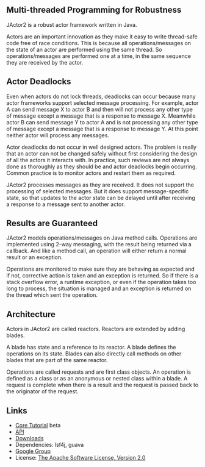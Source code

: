 Multi-threaded Programming for Robustness
-----

JActor2 is a robust actor framework written in Java.

Actors are an important innovation as they make it easy to write thread-safe code free of race conditions.
This is because all operations/messages on the state of an actor are performed using the same thread.
So operations/messages are performed one at a time, in the same sequence they are received by the actor.

Actor Deadlocks
-----

Even when actors do not lock threads, deadlocks can occur because many actor frameworks support
selected message processing.
For example, actor A can send message X to actor B and then will not process any other type of message except
a message that is a response to message X.
Meanwhile actor B can send message Y to actor A and is not processing any other type of message except
a message that is a response to message Y.
At this point neither actor will process any messages.

Actor deadlocks do not occur in well designed actors. The problem is really that an actor can not be changed
safely without first considering the design of all the actors it interacts with. In practice, such reviews
are not always done as thoroughly as they should be and actor deadlocks begin occurring. Common practice is
to monitor actors and restart them as required.

JActor2 processes messages as they are received. It does not support the processing of selected messages.
But it does support message-specific state, so that updates to the actor state can be delayed until after
receiving a response to a message sent to another actor.

Results are Guaranteed
-----

JActor2 models operations/messages on Java method calls. Operations are implemented using 2-way messaging,
with the result being returned via a callback. And like a method call, an operation will either return a
normal result or an exception.

Operations are monitored to make sure they are behaving as expected and if not,
corrective action is taken and an exception is returned. So if there is a stack overflow error,
a runtime exception, or even if the operation takes too long to process, the situation is managed and
an exception is returned on the thread which sent the operation.

Architecture
-----

Actors in JActor2 are called reactors. Reactors are extended by adding blades.

A blade has state and a reference to its reactor. A blade defines the operations on its state. Blades can
also directly call methods on other blades that are part of the same reactor.

Operations are called requests and are first class objects. An operation is defined as a class or as an
anonymous or nested class within a blade. A request is complete when there is a result and the request is
passed back to the originator of the request.

Links
-----

- [Core Tutorial](http://laforge49.github.io/JActor2/docs/tutorials/core/index.html) beta
- [API](http://laforge49.github.io/JActor2/docs/api/index.html)
- [Downloads](http://laforge49.github.io/JActor2/downloads)
- Dependencies: lsf4j, guava
- [Google Group](https://groups.google.com/forum/?hl=en&fromgroups#!forum/agilewikidevelopers)
- License: [The Apache Software License, Version 2.0](http://www.apache.org/licenses/LICENSE-2.0.txt)
